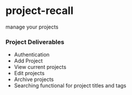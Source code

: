 # project-recall
manage your projects

### Project Deliverables

- Authentication
- Add Project
- View current projects
- Edit projects
- Archive projects
- Searching functional for project titles and tags
